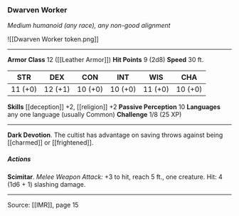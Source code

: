 ### Dwarven Worker
_Medium humanoid (any race), any non-good alignment_

![[Dwarven Worker token.png]]


---

**Armor Class** 12 ([[Leather Armor]])
**Hit Points** 9 (2d8)
**Speed** 30 ft.

| STR     | DEX     | CON     | INT     | WIS     | CHA     |
|---------|---------|---------|---------|---------|---------|
| 11 (+0) | 12 (+1) | 10 (+0) | 10 (+0) | 11 (+0) | 10 (+0) |

**Skills** [[deception]] +2, [[religion]] +2
**Passive Perception** 10
**Languages** any one language (usually Common)
**Challenge** 1/8 (25 XP)

---

**Dark Devotion**. The cultist has advantage on saving throws against being [[charmed]] or [[frightened]].

##### Actions
**Scimitar**. _Melee Weapon Attack:_ +3 to hit, reach 5 ft., one creature. Hit: 4 (1d6 + 1) slashing damage.


---

Source: [[IMR]], page 15